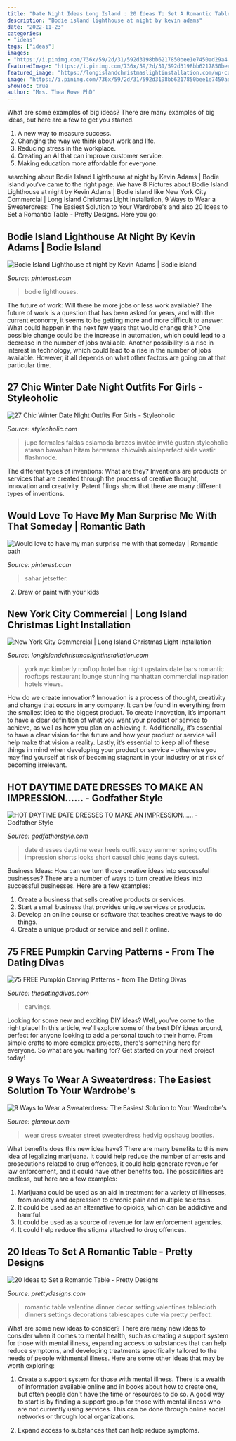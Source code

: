 ```yaml
---
title: "Date Night Ideas Long Island : 20 Ideas To Set A Romantic Table"
description: "Bodie island lighthouse at night by kevin adams"
date: "2022-11-23"
categories:
- "ideas"
tags: ["ideas"]
images:
- "https://i.pinimg.com/736x/59/2d/31/592d3198bb6217850bee1e7450ad29a4.jpg"
featuredImage: "https://i.pinimg.com/736x/59/2d/31/592d3198bb6217850bee1e7450ad29a4.jpg"
featured_image: "https://longislandchristmaslightinstallation.com/wp-content/gallery/commercial-new-york-city/764db2adc942a756551492ad32657d7a.jpg"
image: "https://i.pinimg.com/736x/59/2d/31/592d3198bb6217850bee1e7450ad29a4.jpg"
ShowToc: true
author: "Mrs. Thea Rowe PhD"
---
```



What are some examples of big ideas?
There are many examples of big ideas, but here are a few to get you started. 
1. A new way to measure success. 
2. Changing the way we think about work and life. 
3. Reducing stress in the workplace. 
4. Creating an AI that can improve customer service. 
5. Making education more affordable for everyone.

	

		
searching about Bodie Island Lighthouse at night by Kevin Adams | Bodie island you've came to the right page. We have 8 Pictures about Bodie Island Lighthouse at night by Kevin Adams | Bodie island like New York City Commercial | Long Island Christmas Light Installation, 9 Ways to Wear a Sweaterdress: The Easiest Solution to Your Wardrobe&#039;s and also 20 Ideas to Set a Romantic Table - Pretty Designs. Here you go:
		
    
## Bodie Island Lighthouse At Night By Kevin Adams | Bodie Island

<img loading=lazy src="https://i.pinimg.com/736x/59/2d/31/592d3198bb6217850bee1e7450ad29a4.jpg" onerror="this.onerror=null;this.src='https://tse4.mm.bing.net/th?id=OIP.OxcuLQV17VWq0w6FIL9dPgHaLH&amp;pid=15.1';" alt="Bodie Island Lighthouse at night by Kevin Adams | Bodie island">

_Source: pinterest.com_

>bodie lighthouses. 

	

The future of work: Will there be more jobs or less work available?
The future of work is a question that has been asked for years, and with the current economy, it seems to be getting more and more difficult to answer. What could happen in the next few years that would change this? One possible change could be the increase in automation, which could lead to a decrease in the number of jobs available. Another possibility is a rise in interest in technology, which could lead to a rise in the number of jobs available. However, it all depends on what other factors are going on at that particular time.

    
## 27 Chic Winter Date Night Outfits For Girls - Styleoholic

<img loading=lazy src="https://i.styleoholic.com/2016/01/chic-winter-date-night-outfits-for-girls-27.jpg" onerror="this.onerror=null;this.src='https://tse3.mm.bing.net/th?id=OIP.-z_rbJTNJzB6Latu_-XfuQAAAA&amp;pid=15.1';" alt="27 Chic Winter Date Night Outfits For Girls - Styleoholic">

_Source: styleoholic.com_

>jupe formales faldas eslamoda brazos invitée invité gustan styleoholic atasan bawahan hitam berwarna chicwish aisleperfect aisle vestir flashmode. 

	

The different types of inventions: What are they?
Inventions are products or services that are created through the process of creative thought, innovation and creativity. Patent filings show that there are many different types of inventions.

    
## Would Love To Have My Man Surprise Me With That Someday | Romantic Bath

<img loading=lazy src="https://i.pinimg.com/736x/13/bc/cb/13bccbce860cbd101ba73c6e16b2379b--romantic-bathtubs-romantic-bathrooms.jpg" onerror="this.onerror=null;this.src='https://tse4.mm.bing.net/th?id=OIP.noF2Bgd-LHNad7NtVTI7pgHaHa&amp;pid=15.1';" alt="Would love to have my man surprise me with that someday | Romantic bath">

_Source: pinterest.com_

>sahar jetsetter. 

	

2. Draw or paint with your kids

    
## New York City Commercial | Long Island Christmas Light Installation

<img loading=lazy src="https://longislandchristmaslightinstallation.com/wp-content/gallery/commercial-new-york-city/764db2adc942a756551492ad32657d7a.jpg" onerror="this.onerror=null;this.src='https://tse2.mm.bing.net/th?id=OIP.dk2yrclCp1ZVFJKtMmV9egHaJ4&amp;pid=15.1';" alt="New York City Commercial | Long Island Christmas Light Installation">

_Source: longislandchristmaslightinstallation.com_

>york nyc kimberly rooftop hotel bar night upstairs date bars romantic rooftops restaurant lounge stunning manhattan commercial inspiration hotels views. 

	

How do we create innovation?
Innovation is a process of thought, creativity and change that occurs in any company. It can be found in everything from the smallest idea to the biggest product. To create innovation, it’s important to have a clear definition of what you want your product or service to achieve, as well as how you plan on achieving it. Additionally, it’s essential to have a clear vision for the future and how your product or service will help make that vision a reality. Lastly, it’s essential to keep all of these things in mind when developing your product or service – otherwise you may find yourself at risk of becoming stagnant in your industry or at risk of becoming irrelevant.

    
## HOT DAYTIME DATE DRESSES TO MAKE AN IMPRESSION...... - Godfather Style

<img loading=lazy src="http://godfatherstyle.com/wp-content/uploads/2015/10/day-time-date-wear.jpg" onerror="this.onerror=null;this.src='https://tse4.mm.bing.net/th?id=OIP.Mof5WDIBXlUR8y6dtY5qAAHaRT&amp;pid=15.1';" alt="HOT DAYTIME DATE DRESSES TO MAKE AN IMPRESSION...... - Godfather Style">

_Source: godfatherstyle.com_

>date dresses daytime wear heels outfit sexy summer spring outfits impression shorts looks short casual chic jeans days cutest. 

	

Business Ideas: How can we turn those creative ideas into successful businesses?
There are a number of ways to turn creative ideas into successful businesses. Here are a few examples: 
1. Create a business that sells creative products or services.
2. Start a small business that provides unique services or products.
3. Develop an online course or software that teaches creative ways to do things. 
4. Create a unique product or service and sell it online.

    
## 75 FREE Pumpkin Carving Patterns - From The Dating Divas

<img loading=lazy src="https://www.thedatingdivas.com/wp-content/uploads/2015/09/75-Spooky-Pumpkin-Carving-Patterns.jpg" onerror="this.onerror=null;this.src='https://tse2.mm.bing.net/th?id=OIP.l0bZB9-dskdgzece8yZeBQHaHa&amp;pid=15.1';" alt="75 FREE Pumpkin Carving Patterns - from The Dating Divas">

_Source: thedatingdivas.com_

>carvings. 

	

Looking for some new and exciting DIY ideas? Well, you've come to the right place! In this article, we'll explore some of the best DIY ideas around, perfect for anyone looking to add a personal touch to their home. From simple crafts to more complex projects, there's something here for everyone. So what are you waiting for? Get started on your next project today!

    
## 9 Ways To Wear A Sweaterdress: The Easiest Solution To Your Wardrobe&#039;s

<img loading=lazy src="https://media.glamour.com/photos/56e1f5b862b398fa64cbda5a/master/w_1280%2Cc_limit/fashion-2016-02-sweater-dress-street-style-hedvig-opshaug-getty-main.jpg" onerror="this.onerror=null;this.src='https://tse4.mm.bing.net/th?id=OIP.Kg21ZmqHUETM6igIqWHuwQHaLH&amp;pid=15.1';" alt="9 Ways to Wear a Sweaterdress: The Easiest Solution to Your Wardrobe&#039;s">

_Source: glamour.com_

>wear dress sweater street sweaterdress hedvig opshaug booties. 

	

What benefits does this new idea have?
There are many benefits to this new idea of legalizing marijuana. It could help reduce the number of arrests and prosecutions related to drug offences, it could help generate revenue for law enforcement, and it could have other benefits too. The possibilities are endless, but here are a few examples: 
1. Marijuana could be used as an aid in treatment for a variety of illnesses, from anxiety and depression to chronic pain and multiple sclerosis. 
2. It could be used as an alternative to opioids, which can be addictive and harmful. 
3. It could be used as a source of revenue for law enforcement agencies. 
4. It could help reduce the stigma attached to drug offences.

    
## 20 Ideas To Set A Romantic Table - Pretty Designs

<img loading=lazy src="http://www.prettydesigns.com/wp-content/uploads/2015/08/20-ideas-to-set-a-romantic-table14.jpg" onerror="this.onerror=null;this.src='https://tse4.mm.bing.net/th?id=OIP.u6fpKxn34rvVUSubA8kt3QHaLH&amp;pid=15.1';" alt="20 Ideas to Set a Romantic Table - Pretty Designs">

_Source: prettydesigns.com_

>romantic table valentine dinner decor setting valentines tablecloth dinners settings decorations tablescapes cute via pretty perfect. 

	

What are some new ideas to consider?
There are many new ideas to consider when it comes to mental health, such as creating a support system for those with mental illness, expanding access to substances that can help reduce symptoms, and developing treatments specifically tailored to the needs of people withmental illness. Here are some other ideas that may be worth exploring:
1. Create a support system for those with mental illness. There is a wealth of information available online and in books about how to create one, but often people don't have the time or resources to do so. A good way to start is by finding a support group for those with mental illness who are not currently using services. This can be done through online social networks or through local organizations.

2. Expand access to substances that can help reduce symptoms.

